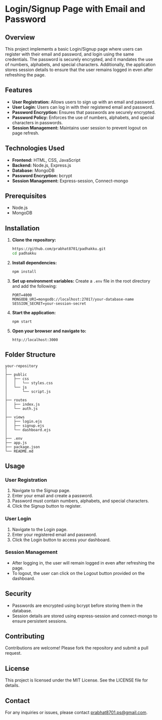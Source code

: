 # Login/Signup Page with Email and Password

## Overview

This project implements a basic Login/Signup page where users can register with their email and password, and login using the same credentials. The password is securely encrypted, and it mandates the use of numbers, alphabets, and special characters. Additionally, the application stores session details to ensure that the user remains logged in even after refreshing the page.

## Features

- **User Registration:** Allows users to sign up with an email and password.
- **User Login:** Users can log in with their registered email and password.
- **Password Encryption:** Ensures that passwords are securely encrypted.
- **Password Policy:** Enforces the use of numbers, alphabets, and special characters in passwords.
- **Session Management:** Maintains user session to prevent logout on page refresh.

## Technologies Used

- **Frontend:** HTML, CSS, JavaScript
- **Backend:** Node.js, Express.js
- **Database:** MongoDB
- **Password Encryption:** bcrypt
- **Session Management:** Express-session, Connect-mongo

## Prerequisites

- Node.js
- MongoDB

## Installation

1. **Clone the repository:**
    ```bash
    https://github.com/prabhat8701/padhakku.git
    cd padhakku
    ```

2. **Install dependencies:**
    ```bash
    npm install
    ```

3. **Set up environment variables:**
    Create a `.env` file in the root directory and add the following:
    ```
    PORT=4000
    MONGODB_URI=mongodb://localhost:27017/your-database-name
    SESSION_SECRET=your-session-secret
    ```

4. **Start the application:**
    ```bash
    npm start
    ```

5. **Open your browser and navigate to:**
    ```
    http://localhost:3000
    ```

## Folder Structure

```
your-repository
│
├── public
│   ├── css
│   │   └── styles.css
│   └── js
│       └── script.js
│
├── routes
│   ├── index.js
│   └── auth.js
│
├── views
│   ├── login.ejs
│   ├── signup.ejs
│   └── dashboard.ejs
│
├── .env
├── app.js
├── package.json
└── README.md
```

## Usage

### User Registration

1. Navigate to the Signup page.
2. Enter your email and create a password.
3. Password must contain numbers, alphabets, and special characters.
4. Click the Signup button to register.

### User Login

1. Navigate to the Login page.
2. Enter your registered email and password.
3. Click the Login button to access your dashboard.

### Session Management

- After logging in, the user will remain logged in even after refreshing the page.
- To logout, the user can click on the Logout button provided on the dashboard.

## Security

- Passwords are encrypted using bcrypt before storing them in the database.
- Session details are stored using express-session and connect-mongo to ensure persistent sessions.

## Contributing

Contributions are welcome! Please fork the repository and submit a pull request.

## License

This project is licensed under the MIT License. See the LICENSE file for details.

## Contact

For any inquiries or issues, please contact prabhat8701.ps@gmail.com.
